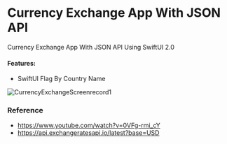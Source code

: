 # Currency Exchange App With JSON API

Currency Exchange App With JSON API Using SwiftUI 2.0

#### Features:
- SwiftUI Flag By Country Name

![CurrencyExchangeScreenrecord1](https://user-images.githubusercontent.com/3436468/104732419-2eee6700-5778-11eb-9997-5af066906663.gif)

### Reference

- https://www.youtube.com/watch?v=0VFg-rmi_cY
- https://api.exchangeratesapi.io/latest?base=USD
